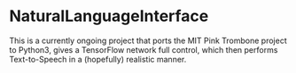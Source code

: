 # NaturalLanguageInterface
This is a currently ongoing project that ports the MIT Pink Trombone project to Python3, gives a TensorFlow network full control, which then performs Text-to-Speech in a (hopefully) realistic manner.
